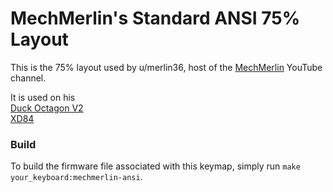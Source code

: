 # MechMerlin's Standard ANSI 75% Layout

This is the 75% layout used by u/merlin36, host of the [MechMerlin](www.youtube.com/mechmerlin) 
YouTube channel.

It is used on his   
[Duck Octagon V2](https://github.com/qmk/qmk_firmware/tree/master/keyboards/duck/octagon/v2)   
[XD84](https://github.com/qmk/qmk_firmware/tree/master/keyboards/xd84)  
 
### Build
To build the firmware file associated with this keymap, simply run `make your_keyboard:mechmerlin-ansi`.
